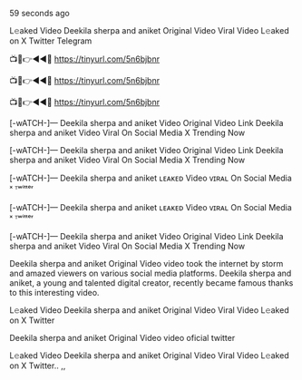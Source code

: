 59 seconds ago

L𝚎aked Video Deekila sherpa and aniket Original Video Viral Video L𝚎aked on X Twitter Telegram

📺📱👉◄◄🔴  https://tinyurl.com/5n6bjbnr

📺📱👉◄◄🔴  https://tinyurl.com/5n6bjbnr

📺📱👉◄◄🔴  https://tinyurl.com/5n6bjbnr

[-wATCH-]— Deekila sherpa and aniket Video Original Video Link Deekila sherpa and aniket Video Viral On Social Media X Trending Now

[-wATCH-]— Deekila sherpa and aniket Video Original Video Link Deekila sherpa and aniket Video Viral On Social Media X Trending Now

[-wATCH-]— Deekila sherpa and aniket ʟᴇᴀᴋᴇᴅ Video ᴠɪʀᴀʟ On Social Media ˣ ᵀʷⁱᵗᵗᵉʳ

[-wATCH-]— Deekila sherpa and aniket ʟᴇᴀᴋᴇᴅ Video ᴠɪʀᴀʟ On Social Media ˣ ᵀʷⁱᵗᵗᵉʳ

[-wATCH-]— Deekila sherpa and aniket Video Original Video Link Deekila sherpa and aniket Video Viral On Social Media X Trending Now

Deekila sherpa and aniket Original Video video took the internet by storm and amazed viewers on various social media platforms. Deekila sherpa and aniket, a young and talented digital creator, recently became famous thanks to this interesting video.

L𝚎aked Video Deekila sherpa and aniket Original Video Viral Video L𝚎aked on X Twitter

Deekila sherpa and aniket Original Video video oficial twitter

L𝚎aked Video Deekila sherpa and aniket Original Video Viral Video L𝚎aked on X Twitter..
,,
